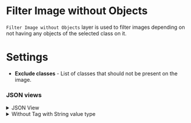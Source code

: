 # Filter Image without Objects

`Filter Image without Objects` layer is used to filter images depending on not having any objects of the selected class on it.

# Settings

- **Exclude classes** - List of classes that should not be present on the image.

### JSON views

<details>
  <summary>JSON View</summary>

```json
{
	"action": "filter_image_without_objects",
	"src": [
		"$data_1"
	],
	"dst": [
		"$filter_image_without_objects_2__true",
		"$filter_image_without_objects_2__false"
	],
	"settings": {
		"exclude_classes": [
			"cat",
			"dog",
			"horse",
		]
	}
},
```

</details>

<details>
  <summary>Without Tag with String value type</summary>

```json
{
    "action": "filter_image_by_tag",
    "src": [
        "$data_1"
    ],
    "dst": [
        "$filter_image_by_tag_2__true",
        "$filter_image_by_tag_2__false"
    ],
    "settings": {
        "tag": {
            "name": "object",
            "value": "car",
        },
        "condition": "without"
    }
}
```

</details>
